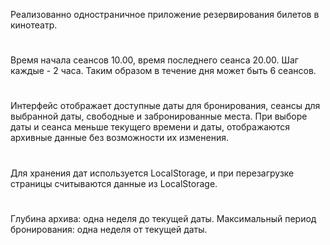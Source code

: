Реализованно одностраничное приложение резервирования билетов в кинотеатр.
#
Время начала сеансов 10.00, время последнего сеанса 20.00.
Шаг каждые - 2 часа. 
Таким образом в течение дня может быть 6 сеансов.
#
Интерфейс отображает доступные даты для бронирования, сеансы для
выбранной даты, свободные и забронированные места. При выборе даты и сеанса
меньше текущего времени и даты, отображаются архивные данные без
возможности их изменения.
#
Для хранения дат используется LocalStorage, и при перезагрузке страницы
считываются данные из LocalStorage.
#
Глубина архива: одна неделя до текущей даты. Максимальный период
бронирования: одна неделя от текущей даты.